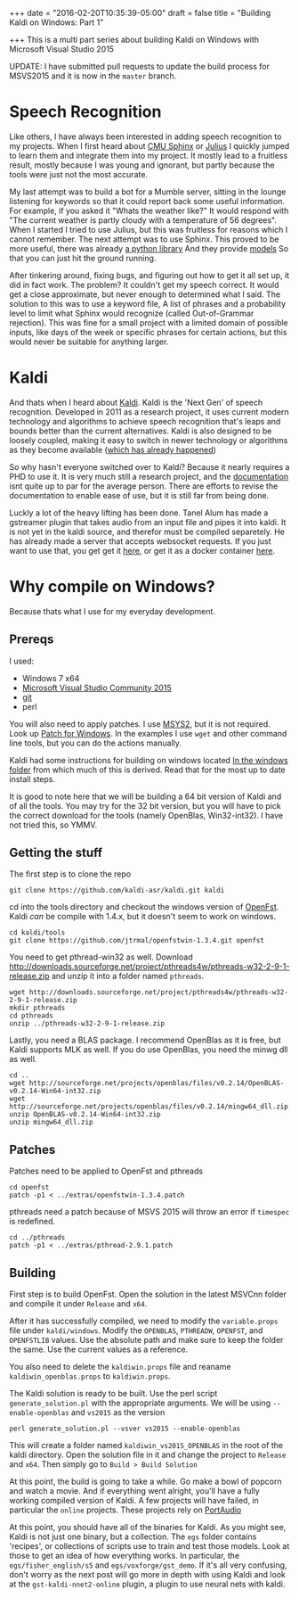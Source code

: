 +++
date = "2016-02-20T10:35:39-05:00"
draft = false
title = "Building Kaldi on Windows: Part 1"

+++
This is a multi part series about building Kaldi on Windows with Microsoft Visual Studio 2015

UPDATE:
I have submitted pull requests to update the build process for MSVS2015
and it is now in the `master` branch.

# Speech Recognition
Like others, I have always been interested in adding speech recognition to my projects.
When I first heard about [CMU Sphinx](http://cmusphinx.sourceforge.net/)
or [Julius](http://julius.osdn.jp/en_index.php)
I quickly jumped to learn them and integrate them into my project.
It mostly lead to a fruitless result, mostly because I was young and ignorant,
but partly because the tools were just not the most accurate.
<!--more-->
My last attempt was to build a bot for a Mumble server,
sitting in the lounge listening for keywords so that it could report back
some useful information.
For example, if you asked it "Whats the weather like?"
It would respond with
"The current weather is partly cloudy with a temperature of 56 degrees".
When I started I tried to use Julius, but this was fruitless for reasons which I cannot remember.
The next attempt was to use Sphinx.
This proved to be more useful, there was already [a python library](https://github.com/cmusphinx/pocketsphinx-python)
And they provide [models](https://sourceforge.net/projects/cmusphinx/files/Acoustic%20and%20Language%20Models/US%20English%20Generic%20Acoustic%20Model/)
So that you can just hit the ground running.

After tinkering around, fixing bugs, and figuring out how to get it all set up,
it did in fact work.
The problem?
It couldn't get my speech correct.
It would get a close approximate, but never enough to determined what I said.
The solution to this was to use a keyword file,
A list of phrases and a probability level to limit what Sphinx would recognize
(called Out-of-Grammar rejection).
This was fine for a small project with a limited domain of possible inputs,
like days of the week or specific phrases for certain actions,
but this would never be suitable for anything larger.


# Kaldi
And thats when I heard about [Kaldi](http://kaldi-asr.org/).
Kaldi is the 'Next Gen' of speech recognition.
Developed in 2011 as a research project, it uses current modern technology and algorithms
to achieve speech recognition that's leaps and bounds better than the current alternatives.
Kaldi is also designed to be loosely coupled,
making it easy to switch in newer technology or algorithms as they become available
([which has already happened](http://kaldi-asr.org/doc/online_programs.html))

So why hasn't everyone switched over to Kaldi?
Because it nearly requires a PHD to use it.
It is very much still a research project,
and the [documentation](http://kaldi-asr.org/doc/) isnt quite up to par for the average person.
There are efforts to revise the documentation to enable ease of use,
but it is still far from being done.

Luckly a lot of the heavy lifting has been done.
Tanel Alum has made a gstreamer plugin that takes audio from an input file and pipes it into kaldi.
It is not yet in the kaldi source, and therefor must be compiled separetely.
He has already made a server that accepts websocket requests.
If you just want to use that, you get get it
[here](https://github.com/alumae/kaldi-gstreamer-server),
or get it as a docker container
[here](https://github.com/jcsilva/docker-kaldi-gstreamer-server).


# Why compile on Windows?
Because thats what I use for my everyday development.


## Prereqs
I used:

* Windows 7 x64
* [Microsoft Visual Studio Community 2015](https://www.visualstudio.com/en-us/downloads/download-visual-studio-vs.aspx)
* [git](https://git-scm.com/download/win)
* perl

You will also need to apply patches.
I use [MSYS2](https://msys2.github.io/), but it is not required.
Look up [Patch for Windows](http://gnuwin32.sourceforge.net/packages/patch.htm).
In the examples I use `wget` and other command line tools,
but you can do the actions manually.

Kaldi had some instructions for building on windows located [In the windows folder](https://github.com/kaldi-asr/kaldi/blob/master/windows/INSTALL.md)
from which much of this is derived.
Read that for the most up to date install steps.

It is good to note here that we will be building a 64 bit version of Kaldi
and of all the tools.
You may try for the 32 bit version, but you will have to pick the correct download
for the tools (namely OpenBlas, Win32-int32).
I have not tried this, so YMMV.

## Getting the stuff
The first step is to clone the repo

```
git clone https://github.com/kaldi-asr/kaldi.git kaldi
```

cd into the tools directory and checkout the windows version of
[OpenFst](http://openfst.org).
Kaldi *can* be compile with 1.4.x, but it doesn't seem to work on windows.

```
cd kaldi/tools
git clone https://github.com/jtrmal/openfstwin-1.3.4.git openfst
```

You need to get pthread-win32 as well.
Download
http://downloads.sourceforge.net/project/pthreads4w/pthreads-w32-2-9-1-release.zip
and unzip it into a folder named `pthreads`.

```
wget http://downloads.sourceforge.net/project/pthreads4w/pthreads-w32-2-9-1-release.zip
mkdir pthreads
cd pthreads
unzip ../pthreads-w32-2-9-1-release.zip
```

Lastly, you need a BLAS package.
I recommend OpenBlas as it is free,
but Kaldi supports MLK as well.
If you do use OpenBlas, you need the minwg dll as well.

```
cd ..
wget http://sourceforge.net/projects/openblas/files/v0.2.14/OpenBLAS-v0.2.14-Win64-int32.zip
wget http://sourceforge.net/projects/openblas/files/v0.2.14/mingw64_dll.zip
unzip OpenBLAS-v0.2.14-Win64-int32.zip
unzip mingw64_dll.zip
```

## Patches
Patches need to be applied to OpenFst and pthreads

```
cd openfst
patch -p1 < ../extras/openfstwin-1.3.4.patch
```

pthreads need a patch because of MSVS 2015 will throw an error if `timespec` is redefined.

```
cd ../pthreads
patch -p1 < ../extras/pthread-2.9.1.patch
```

## Building
First step is to build OpenFst.
Open the solution in the latest MSVCnn folder and compile it under `Release` and `x64`.

After it has successfully compiled, we need to modify the `variable.props` file
under `kaldi/windows`.
Modify the `OPENBLAS`, `PTHREADW`, `OPENFST`, and `OPENFSTLIB` values.
Use the absolute path and make sure to keep the folder the same.
Use the current values as a reference.

You also need to delete the `kaldiwin.props` file and reaname `kaldiwin_openblas.props`
to `kaldiwin.props`.

The Kaldi solution is ready to be built.
Use the perl script `generate_solution.pl` with the appropriate arguments.
We will be using `--enable-openblas` and `vs2015` as the version

```
perl generate_solution.pl --vsver vs2015 --enable-openblas
```

This will create a folder named `kaldiwin_vs2015_OPENBLAS`
in the root of the kaldi directory.
Open the solution file in it and change the project to `Release` and `x64`.
Then simply go to `Build > Build Solution`

At this point, the build is going to take a while.
Go make a bowl of popcorn and watch a movie.
And if everything went alright, you'll have a fully working compiled version
of Kaldi.
A few projects will have failed, in particular the `online` projects.
These projects rely on [PortAudio](http://www.portaudio.com/)

At this point, you should have all of the binaries for Kaldi.
As you might see, Kaldi is not just one binary, but a collection.
The `egs` folder contains 'recipes', or collections of scripts use to train
and test those models.
Look at those to get an idea of how everything works.
In particular, the `egs/fisher_english/s5` and `egs/voxforge/gst_demo`.
If it's all very confusing, don't worry as the next post will go more in depth
with using Kaldi and look at the `gst-kaldi-nnet2-online` plugin,
a plugin to use neural nets with kaldi.
